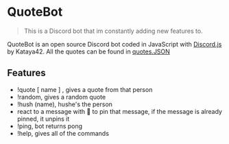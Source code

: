 # QuoteBot

> This is a Discord bot that im constantly adding new features to. 


QuoteBot is an open source Discord bot coded in JavaScript with [Discord.js](https://discord.js.org) by Kataya42.
All the quotes can be found in [quotes.JSON](https://github.com/Kataya42/DiscordBot/blob/main/quotes.json)


## Features

* !quote [ name ] , gives a quote from that person 
* !random, gives a random quote 
* !hush (name), hushe's the person
* react to a message with 📌 to pin that message, if the message is already pinned, it unpins it
* !ping, bot returns pong
* !help, gives all of the commands

